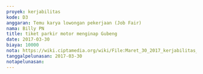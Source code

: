 ```yaml
---
proyek: kerjabilitas
kode: D3
anggaran: Temu karya lowongan pekerjaan (Job Fair)
nama: Billy PN
title: tiket parkir motor menginap Gubeng
date: 2017-03-30
biaya: 10000
nota: https://wiki.ciptamedia.org/wiki/File:Maret_30_2017_kerjabilitas_D3_parkir_stasiun_billy.jpg
tanggalpelunasan: 2017-03-30
notapelunasan:
---
```

